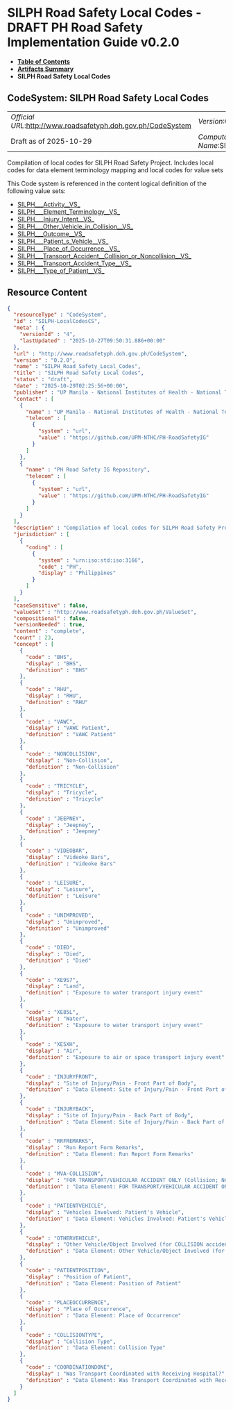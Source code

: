 # SILPH Road Safety Local Codes - DRAFT PH Road Safety Implementation Guide v0.2.0

* [**Table of Contents**](toc.md)
* [**Artifacts Summary**](artifacts.md)
* **SILPH Road Safety Local Codes**

## CodeSystem: SILPH Road Safety Local Codes 

| | |
| :--- | :--- |
| *Official URL*:http://www.roadsafetyph.doh.gov.ph/CodeSystem | *Version*:0.2.0 |
| Draft as of 2025-10-29 | *Computable Name*:SILPH_Road_Safety_Local_Codes |

 
Compilation of local codes for SILPH Road Safety Project. Includes local codes for data element terminology mapping and local codes for value sets 

 This Code system is referenced in the content logical definition of the following value sets: 

* [SILPH___Activity__VS_](ValueSet-SILPH-ActivityVS.md)
* [SILPH___Element_Terminology__VS_](ValueSet-SILPH-ElementTerminologyVS.md)
* [SILPH___Injury_Intent__VS_](ValueSet-SILPH-InjuryIntentVS.md)
* [SILPH___Other_Vehicle_in_Collision__VS_](ValueSet-SILPH-OtherVehicleVS.md)
* [SILPH___Outcome__VS_](ValueSet-SILPH-OutcomeVS.md)
* [SILPH___Patient_s_Vehicle__VS_](ValueSet-SILPH-PatientsVehicleVS.md)
* [SILPH___Place_of_Occurrence__VS_](ValueSet-SILPH-PlaceofOccurrenceVS.md)
* [SILPH___Transport_Accident__Collision_or_Noncollision__VS_](ValueSet-SILPH-TransportAccidentCollisionorNoncollisionVS.md)
* [SILPH___Transport_Accident_Type__VS_](ValueSet-SILPH-TransportAccidentTypeVS.md)
* [SILPH___Type_of_Patient__VS_](ValueSet-SILPH-TypeofPatientVS.md)



## Resource Content

```json
{
  "resourceType" : "CodeSystem",
  "id" : "SILPH-LocalCodesCS",
  "meta" : {
    "versionId" : "4",
    "lastUpdated" : "2025-10-27T09:50:31.886+00:00"
  },
  "url" : "http://www.roadsafetyph.doh.gov.ph/CodeSystem",
  "version" : "0.2.0",
  "name" : "SILPH_Road_Safety_Local_Codes",
  "title" : "SILPH Road Safety Local Codes",
  "status" : "draft",
  "date" : "2025-10-29T02:25:56+00:00",
  "publisher" : "UP Manila - National Institutes of Health - National Telehealth Center",
  "contact" : [
    {
      "name" : "UP Manila - National Institutes of Health - National Telehealth Center",
      "telecom" : [
        {
          "system" : "url",
          "value" : "https://github.com/UPM-NTHC/PH-RoadSafetyIG"
        }
      ]
    },
    {
      "name" : "PH Road Safety IG Repository",
      "telecom" : [
        {
          "system" : "url",
          "value" : "https://github.com/UPM-NTHC/PH-RoadSafetyIG"
        }
      ]
    }
  ],
  "description" : "Compilation of local codes for SILPH Road Safety Project. Includes local codes for data element terminology mapping and local codes for value sets",
  "jurisdiction" : [
    {
      "coding" : [
        {
          "system" : "urn:iso:std:iso:3166",
          "code" : "PH",
          "display" : "Philippines"
        }
      ]
    }
  ],
  "caseSensitive" : false,
  "valueSet" : "http://www.roadsafetyph.doh.gov.ph/ValueSet",
  "compositional" : false,
  "versionNeeded" : true,
  "content" : "complete",
  "count" : 23,
  "concept" : [
    {
      "code" : "BHS",
      "display" : "BHS",
      "definition" : "BHS"
    },
    {
      "code" : "RHU",
      "display" : "RHU",
      "definition" : "RHU"
    },
    {
      "code" : "VAWC",
      "display" : "VAWC Patient",
      "definition" : "VAWC Patient"
    },
    {
      "code" : "NONCOLLISION",
      "display" : "Non-Collision",
      "definition" : "Non-Collision"
    },
    {
      "code" : "TRICYCLE",
      "display" : "Tricycle",
      "definition" : "Tricycle"
    },
    {
      "code" : "JEEPNEY",
      "display" : "Jeepney",
      "definition" : "Jeepney"
    },
    {
      "code" : "VIDEOBAR",
      "display" : "Videoke Bars",
      "definition" : "Videoke Bars"
    },
    {
      "code" : "LEISURE",
      "display" : "Leisure",
      "definition" : "Leisure"
    },
    {
      "code" : "UNIMPROVED",
      "display" : "Unimproved",
      "definition" : "Unimproved"
    },
    {
      "code" : "DIED",
      "display" : "Died",
      "definition" : "Died"
    },
    {
      "code" : "XE9S7",
      "display" : "Land",
      "definition" : "Exposure to water transport injury event"
    },
    {
      "code" : "XE85L",
      "display" : "Water",
      "definition" : "Exposure to water transport injury event"
    },
    {
      "code" : "XE5XH",
      "display" : "Air",
      "definition" : "Exposure to air or space transport injury event"
    },
    {
      "code" : "INJURYFRONT",
      "display" : "Site of Injury/Pain - Front Part of Body",
      "definition" : "Data Element: Site of Injury/Pain - Front Part of Body"
    },
    {
      "code" : "INJURYBACK",
      "display" : "Site of Injury/Pain - Back Part of Body",
      "definition" : "Data Element: Site of Injury/Pain - Back Part of Body"
    },
    {
      "code" : "RRFREMARKS",
      "display" : "Run Report Form Remarks",
      "definition" : "Data Element: Run Report Form Remarks"
    },
    {
      "code" : "MVA-COLLISION",
      "display" : "FOR TRANSPORT/VEHICULAR ACCIDENT ONLY (Collision; Non-Collision)",
      "definition" : "Data Element: FOR TRANSPORT/VEHICULAR ACCIDENT ONLY (Collision; Non-Collision)"
    },
    {
      "code" : "PATIENTVEHICLE",
      "display" : "Vehicles Involved: Patient's Vehicle",
      "definition" : "Data Element: Vehicles Involved: Patient's Vehicle"
    },
    {
      "code" : "OTHERVEHICLE",
      "display" : "Other Vehicle/Object Involved (for COLLISION accident ONLY)",
      "definition" : "Data Element: Other Vehicle/Object Involved (for COLLISION accident ONLY)"
    },
    {
      "code" : "PATIENTPOSITION",
      "display" : "Position of Patient",
      "definition" : "Data Element: Position of Patient"
    },
    {
      "code" : "PLACEOCCURRENCE",
      "display" : "Place of Occurrence",
      "definition" : "Data Element: Place of Occurrence"
    },
    {
      "code" : "COLLISIONTYPE",
      "display" : "Collision Type",
      "definition" : "Data Element: Collision Type"
    },
    {
      "code" : "COORDINATIONDONE",
      "display" : "Was Transport Coordinated with Receiving Hospital?",
      "definition" : "Data Element: Was Transport Coordinated with Receiving Hospital?"
    }
  ]
}

```
